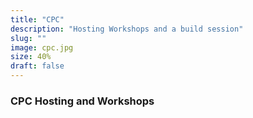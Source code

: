 ```yaml
---
title: "CPC"
description: "Hosting Workshops and a build session"
slug: ""
image: cpc.jpg
size: 40%
draft: false
---
```

### CPC Hosting and Workshops
